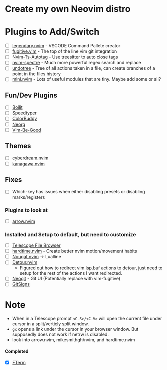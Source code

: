 # Create my own Neovim distro

# Plugins to Add/Switch
- [ ] [legendary.nvim](https://github.com/mrjones2014/legendary.nvim) - VSCODE Command Pallete creator
- [ ] [fugitive.vim](https://github.com/tpope/vim-fugitive) - The top of the line vim git integration
- [ ] [Nvim-Ts-Autotag](https://github.com/windwp/nvim-ts-autotag) - Use treesitter to auto close tags
- [ ] [nvim-spectre](https://github.com/nvim-pack/nvim-spectre) - Much more powerful regex search and replace
- [ ] [undotree](https://github.com/mbbill/undotree) - Tree of all actions taken in a file, can create branches of a point
                                                       in the files history
- [ ] [mini.nvim](https://github.com/echasnovski/mini.nvim) - Lots of useful modules that are tiny. Maybe add some or all?

## Fun/Dev Plugins
- [ ] [Boilit](https://github.com/gennaro-tedesco/boilit)
- [ ] [Speedtyper](https://github.com/NStefan002/speedtyper.nvim)
- [ ] [ColorBuddy](https://github.com/tjdevries/colorbuddy.nvim)
- [ ] [Neorg](https//github.com/vhyrro/neorg)
- [ ] [Vim-Be-Good](https://github.com/theprimeagen/vim-be-good)

## Themes
- [ ] [cyberdream.nvim](https://github.com/scottmckendry/cyberdream.nvim)
- [ ] [kanagawa.nvim](https://github.com/rebelot/kanagawa.nvim)

## Fixes
- [ ] Which-key has issues when either disabling presets or disabling marks/registers

### Plugins to look at
- [ ] [arrow.nvim](https://github.com/otavioschwanck/arrow.nvim)

### Installed and Setup to default, but need to customize
- [ ] [Telescope File Browser](https://github.com/nvim-telescope/telescope-file-browser.nvim)
- [ ] [hardtime.nvim](https://github.com/m4xshen/hardtime.nvim) - Create better nvim motion/movement habits
- [ ] [Nougat.nvim](https://github.com/MunifTanjim/nougat.nvim) -> Lualline
- [ ] [Detour.nvim](https://github.com/carbon-steel/detour.nvim)
    - Figured out how to redirect vim.lsp.buf actions to detour, just need to setup for the rest of the actions I want
      redirected.
- [ ] [Neogit](https://github.com/TimUntersberger/neogit) - Git UI (Potentially replace with vim-fugitive)
- [ ] [GitSigns](https://github.com/lewis6991/gitsigns.nvim)

# Note
- When in a Telescope prompt `<C-S>/<C-V>` will open the current file under cursor in a split/verticly split window.
- `gx` opens a link under the cursor in your browser window. But supposedly does not work if netrw is disabled.
- look into arrow.nvim, mikesmithgh/nvim, and hardtime.nvim

#### Completed
- [X] [FTerm](https://github.com/numToStr/FTerm.nvim)
